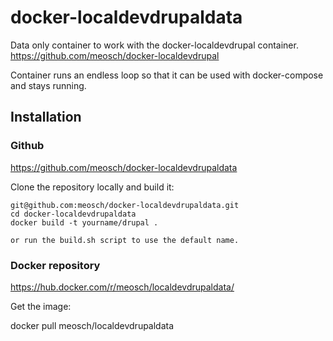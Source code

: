 # docker-localdevdrupaldata
Data only container to work with the docker-localdevdrupal container. https://github.com/meosch/docker-localdevdrupal

Container runs an endless loop so that it can be used with docker-compose and stays running.

Installation
------------

### Github

  https://github.com/meosch/docker-localdevdrupaldata


Clone the repository locally and build it:

	git@github.com:meosch/docker-localdevdrupaldata.git
	cd docker-localdevdrupaldata
	docker build -t yourname/drupal .
	
	or run the build.sh script to use the default name.

### Docker repository

  https://hub.docker.com/r/meosch/localdevdrupaldata/

Get the image:

  docker pull meosch/localdevdrupaldata
  
